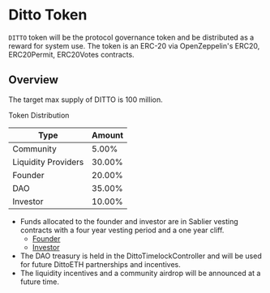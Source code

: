 # Ditto Token

`DITTO` token will be the protocol governance token and be distributed as a reward for system use. The token is an ERC-20 via OpenZeppelin's ERC20, ERC20Permit, ERC20Votes contracts.

## Overview

The target max supply of DITTO is 100 million.

Token Distribution

| Type                | Amount |
| ------------------- | ------ |
| Community           | 5.00%  |
| Liquidity Providers | 30.00% |
| Founder             | 20.00% |
| DAO                 | 35.00% |
| Investor            | 10.00% |

- Funds allocated to the founder and investor are in Sablier vesting contracts with a four year vesting period and a one year cliff.
  - [Founder](https://app.sablier.com/stream/LD2-1-10/)
  - [Investor](https://app.sablier.com/stream/LD2-1-11/)
- The DAO treasury is held in the DittoTimelockController and will be used for future DittoETH partnerships and incentives.
- The liquidity incentives and a community airdrop will be announced at a future time.
